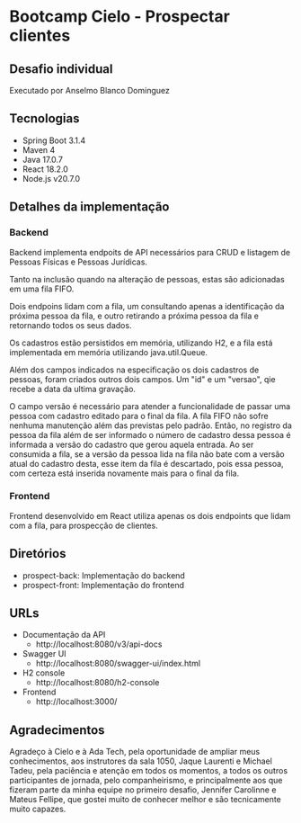 # Bootcamp Cielo - Prospectar clientes

## Desafio individual

Executado por Anselmo Blanco Dominguez

## Tecnologias

- Spring Boot 3.1.4
- Maven 4
- Java 17.0.7
- React 18.2.0
- Node.js v20.7.0

## Detalhes da implementação

### Backend

Backend implementa endpoits de API necessários para
CRUD e listagem de Pessoas Físicas e Pessoas Jurídicas.

Tanto na inclusão quando na alteração de pessoas, estas 
são adicionadas em uma fila FIFO.

Dois endpoins lidam com a fila, um consultando apenas
a identificação da próxima pessoa da fila, e outro 
retirando a próxima pessoa da fila e retornando todos
os seus dados.

Os cadastros estão persistidos em memória, utilizando
H2, e a fila está implementada em memória utilizando
java.util.Queue.

Além dos campos indicados na especificação os dois
cadastros de pessoas, foram criados outros dois campos.
Um "id" e um "versao", qie recebe a data da ultima 
gravação.

O campo versão é necessário para atender a funcionalidade
de passar uma pessoa com cadastro editado para o final da
fila. A fila FIFO não sofre nenhuma manutenção além das
previstas pelo padrão. Então, no registro da pessoa da 
fila além de ser informado o número de cadastro dessa
pessoa é informada a versão do cadastro que gerou aquela
entrada. Ao ser consumida a fila, se a versão da pessoa
lida na fila não bate com a versão atual do cadastro desta,
esse item da fila é descartado, pois essa pessoa, com
certeza está inserida novamente mais para o final da fila.

### Frontend

Frontend desenvolvido em React utiliza apenas os dois 
endpoints que lidam com a fila, para prospecção de
clientes.

## Diretórios

- prospect-back: Implementação do backend
- prospect-front:  Implementação do frontend

## URLs

- Documentação da API
  - http://localhost:8080/v3/api-docs
- Swagger UI
  - http://localhost:8080/swagger-ui/index.html
- H2 console
  - http://localhost:8080/h2-console
- Frontend
  - http://localhost:3000/

## Agradecimentos

Agradeço à Cielo e à Ada Tech, pela oportunidade de 
ampliar meus conhecimentos, aos instrutores
da sala 1050, Jaque Laurenti e Michael Tadeu, pela
paciência e atenção em todos os momentos, a todos 
os outros participantes de jornada, pelo companheirismo,
e principalmente aos que fizeram parte da minha equipe 
no primeiro desafio, Jennifer Carolinne e Mateus Fellipe,
que gostei muito de conhecer melhor e são tecnicamente 
muito capazes. 
